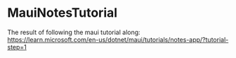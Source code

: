 # MauiNotesTutorial
The result of following the maui tutorial along: https://learn.microsoft.com/en-us/dotnet/maui/tutorials/notes-app/?tutorial-step=1
